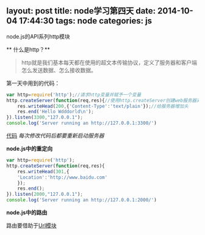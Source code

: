 layout: post
title: node学习第四天
date: 2014-10-04 17:44:30
tags: node
categories: js
---

node.js的API系列http模块

<!-- more -->
** 什么是http？**

> http就是我们基本每天都在使用的超文本传输协议，定义了服务器和客户端怎么发送数据、怎么接收数据。

第一天中用到的代码：
```javascript
var http=require('http');//请求http变量并赋予一个变量
http.createServer(function(req,res){//使用http.createServer创建web服务器对象
	res.writeHead(200,{'Content-Type':'text/plain'});//给服务器增加头
	res.end('Hello Wdddorld\n');
}).listen(3300,"127.0.0.1");
console.log('Server running an http://127.0.0.1:3300/')
```
[代码](https://github.com/jiuyeye/helloworld/tree/master)
*每次修改代码后都要重新启动服务器*

**node.js中的重定向**
```javascript
var http=require('http');
http.createServer(function(req,res){
    res.writeHead(301,{
    'Location':'http://www.baidu.com'
    });
    res.end();
}).listen(2000,"127.0.0.1");
console.log('Server running an http://127.0.0.1:2000/')
```
**node.js中的路由**

路由要借助于[Url模块](https://jiuyeye.github.io/2014/10/04/node-url/)